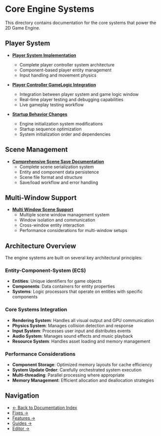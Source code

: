 # Core Engine Systems

This directory contains documentation for the core systems that power the 2D Game Engine.

## Player System

- **[Player System Implementation](PlayerSystem_Implementation.md)**
  - Complete player controller system architecture
  - Component-based player entity management
  - Input handling and movement physics

- **[Player Controller GameLogic Integration](PLAYER_CONTROLLER_GAMELOGIC_INTEGRATION.md)**
  - Integration between player system and game logic window
  - Real-time player testing and debugging capabilities
  - Live gameplay testing workflow

- **[Startup Behavior Changes](STARTUP_BEHAVIOR_CHANGE.md)**
  - Engine initialization system modifications
  - Startup sequence optimization
  - System initialization order and dependencies

## Scene Management

- **[Comprehensive Scene Save Documentation](COMPREHENSIVE_SCENE_SAVE_DOCUMENTATION.md)**
  - Complete scene serialization system
  - Entity and component data persistence
  - Scene file format and structure
  - Save/load workflow and error handling

## Multi-Window Support

- **[Multi Window Scene Support](Multi_Window_Scene_Support.md)**
  - Multiple scene window management system
  - Window isolation and communication
  - Cross-window entity interaction
  - Performance considerations for multi-window setups

## Architecture Overview

The engine systems are built on several key architectural principles:

### Entity-Component-System (ECS)
- **Entities**: Unique identifiers for game objects
- **Components**: Data containers for entity properties
- **Systems**: Logic processors that operate on entities with specific components

### Core Systems Integration
- **Rendering System**: Handles all visual output and GPU communication
- **Physics System**: Manages collision detection and response
- **Input System**: Processes user input and distributes events
- **Audio System**: Manages sound effects and music playback
- **Resource System**: Handles asset loading and memory management

### Performance Considerations
- **Component Storage**: Optimized memory layouts for cache efficiency
- **System Update Order**: Carefully orchestrated system execution
- **Multi-threading**: Parallel processing where appropriate
- **Memory Management**: Efficient allocation and deallocation strategies

## Navigation

- [← Back to Documentation Index](../README.md)
- [Fixes →](../fixes/)
- [Features →](../features/)
- [Guides →](../guides/)
- [Editor →](../editor/)
